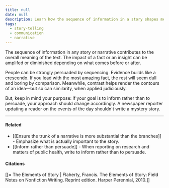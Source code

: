 ```yaml
---
title: null
date: null
description: Learn how the sequence of information in a story shapes meaning and persuasion, and why adjusting your approach is key when your goal is to inform rather than persuade.
tags:
  - story-telling
  - communication
  - narrative
---
```


The sequence of information in any story or narrative contributes to the overall meaning of the text. The impact of a fact or an insight can be amplifed or diminished depending on what comes before or after.

People can be strongly persuaded by sequencing. Evidence builds like a crescendo. If you lead with the most amazing fact, the rest will seem dull and boring by comparison. Meanwhile, contrast helps render the contours of an idea—but so can similarity, when applied judiciously.

But, keep in mind your purpose: if your goal is to inform rather than to persuade, your approach should change accordingly. A newspaper reporter updating a reader on the events of the day shouldn't write a mystery story.

---

#### Related

- [[Ensure the trunk of a narrative is more substantial than the branches]] - Emphasize what is actually important to the story.
- [[Inform rather than persuade]] - When reporting on research and matters of public health, write to inform rather than to persuade.

#### Citations

[[≈ The Elements of Story | Flaherty, Francis. The Elements of Story: Field Notes on Nonfiction Writing. Reprint edition. Harper Perennial, 2010.]]
